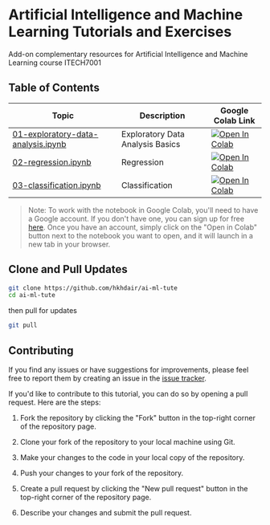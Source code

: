 # Artificial Intelligence and Machine Learning Tutorials and Exercises
Add-on complementary resources for Artificial Intelligence and Machine Learning course ITECH7001

## Table of Contents

| Topic | Description | Google Colab Link |
|-------|-------------|------------------|
| [01-exploratory-data-analysis.ipynb](https://github.com/hkhdair/ai-ml-tute/blob/main/01-exploratory-data-analysis.ipynb) | Exploratory Data Analysis Basics | [![Open In Colab](https://colab.research.google.com/assets/colab-badge.svg)](https://colab.research.google.com/github/hkhdair/ai-ml-tute/blob/master/01-exploratory-data-analysis.ipynb) |
| [02-regression.ipynb](https://github.com/hkhdair/ai-ml-tute/blob/main/02-regression.ipynb) | Regression | [![Open In Colab](https://colab.research.google.com/assets/colab-badge.svg)](https://colab.research.google.com/github/hkhdair/ai-ml-tute/blob/master/02-regression.ipynb) |
| [03-classification.ipynb](https://github.com/hkhdair/ai-ml-tute/blob/main/03-classification.ipynb) | Classification | [![Open In Colab](https://colab.research.google.com/assets/colab-badge.svg)](https://colab.research.google.com/github/hkhdair/ai-ml-tute/blob/master/03-classification.ipynb) |

> Note: To work with the notebook in Google Colab, you'll need to have a Google account. If you don't have one, you can sign up for free [here](https://accounts.google.com/signup). Once you have an account, simply click on the "Open in Colab" button next to the notebook you want to open, and it will launch in a new tab in your browser.


## Clone and Pull Updates
```bash
git clone https://github.com/hkhdair/ai-ml-tute
cd ai-ml-tute
```
then pull for updates
```bash
git pull
```

## Contributing

If you find any issues or have suggestions for improvements, please feel free to report them by creating an issue in the [issue tracker](https://github.com/hkhdair/ai-ml-tute/issues).

If you'd like to contribute to this tutorial, you can do so by opening a pull request. Here are the steps:

1. Fork the repository by clicking the "Fork" button in the top-right corner of the repository page.

2. Clone your fork of the repository to your local machine using Git.

3. Make your changes to the code in your local copy of the repository.

4. Push your changes to your fork of the repository.

5. Create a pull request by clicking the "New pull request" button in the top-right corner of the repository page.

6. Describe your changes and submit the pull request. 

